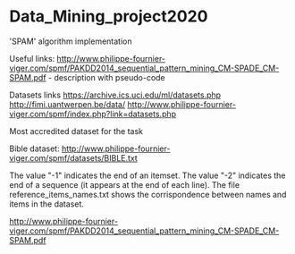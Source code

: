 # Data_Mining_project2020
'SPAM' algorithm implementation


Useful links:
http://www.philippe-fournier-viger.com/spmf/PAKDD2014_sequential_pattern_mining_CM-SPADE_CM-SPAM.pdf - description with pseudo-code

Datasets links
https://archive.ics.uci.edu/ml/datasets.php
http://fimi.uantwerpen.be/data/
http://www.philippe-fournier-viger.com/spmf/index.php?link=datasets.php

Most accredited dataset for the task

Bible dataset: http://www.philippe-fournier-viger.com/spmf/datasets/BIBLE.txt

The value "-1" indicates the end of an itemset. The value "-2" indicates the end of a sequence (it appears at the end of each line).
The file reference_items_names.txt shows the corrispondence between names and items in the dataset.

http://www.philippe-fournier-viger.com/spmf/PAKDD2014_sequential_pattern_mining_CM-SPADE_CM-SPAM.pdf
